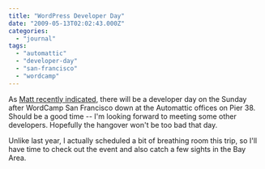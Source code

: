 ```yaml
---
title: "WordPress Developer Day"
date: "2009-05-13T02:02:43.000Z"
categories: 
  - "journal"
tags: 
  - "automattic"
  - "developer-day"
  - "san-francisco"
  - "wordcamp"
---
```


As [Matt recently indicated](http://ma.tt/2009/05/wordcamp-developer-day/#comments), there will be a developer day on the Sunday after WordCamp San Francisco down at the Automattic offices on Pier 38. Should be a good time -- I'm looking forward to meeting some other developers. Hopefully the hangover won't be too bad that day.

Unlike last year, I actually scheduled a bit of breathing room this trip, so I'll have time to check out the event and also catch a few sights in the Bay Area.

